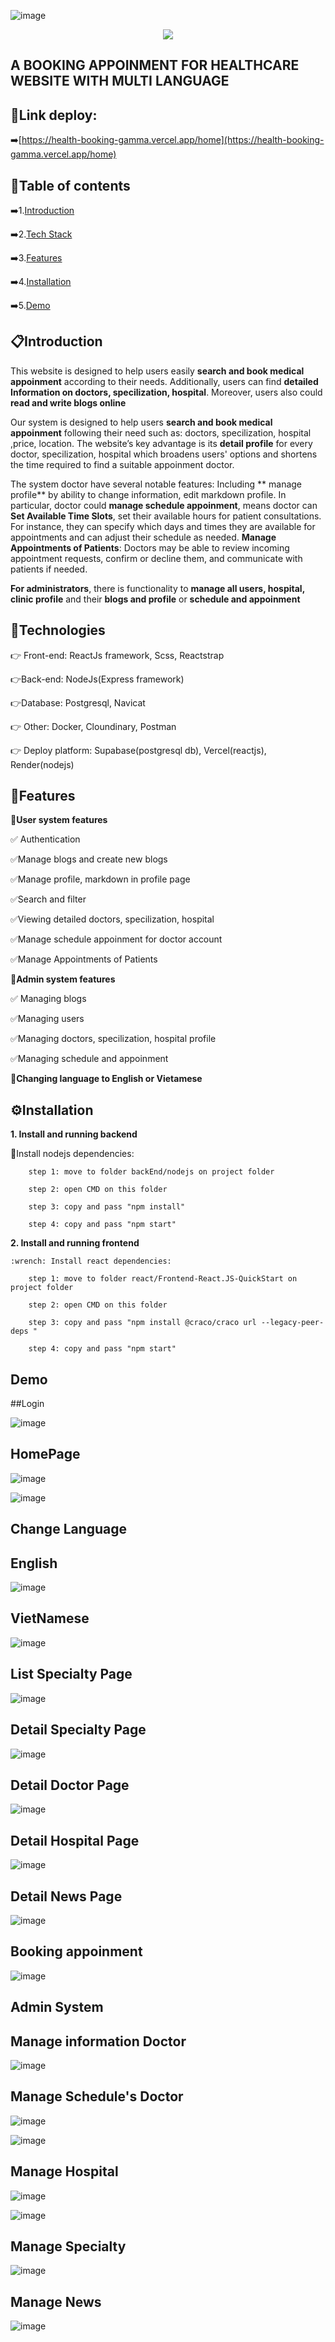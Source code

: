 ![image](https://github.com/user-attachments/assets/007ec457-dd72-4a99-a7f8-866ae7e9f11b)



<p align="center">
  <a href="https://go-skill-icons.vercel.app/">
    <img
      src="https://go-skill-icons.vercel.app/api/icons?i=javascript,react,nodejs,express,mysql,postgres,docker,supabase,vercel,postman,render&theme=dark"
    />
  </a>
</p>

## A BOOKING APPOINMENT FOR HEALTHCARE WEBSITE WITH MULTI LANGUAGE
## :key:Link deploy: 

:arrow_right:[https://health-booking-gamma.vercel.app/home](https://health-booking-gamma.vercel.app/home)


## :key:Table of contents
:arrow_right:1.[Introduction](https://github.com/anhnnguyen1312/HealthBooking/tree/main/README.md#clipboardintroduction)

:arrow_right:2.[Tech Stack](https://github.com/anhnnguyen1312/HealthBooking/tree/main/README.md#wrenchtechnologies)

:arrow_right:3.[Features](https://github.com/anhnnguyen1312/HealthBooking/tree/main/README.md#triangular_flag_on_postfeatures)

:arrow_right:4.[Installation](https://github.com/anhnnguyen1312/HealthBooking/tree/main/README.md#gearinstallation)

:arrow_right:5.[Demo](https://github.com/anhnnguyen1312/HealthBooking/blob/tree/README.md#demo)

## :clipboard:Introduction 

This website is designed to help users easily **search and book medical appoinment**  according to their needs. 
Additionally, users can find **detailed Information on doctors, specilization, hospital**. Moreover, users also could **read and write blogs online**

Our system is designed to help users **search and book medical appoinment** following their need such as: doctors, specilization, hospital ,price, location.
The website’s key advantage is its **detail profile** for every doctor,  specilization, hospital  which broadens users' options and shortens the time required to find a suitable appoinment doctor.

The system doctor have several notable features:
Including ** manage profile** by ability to change information, edit markdown profile. 
In particular, doctor could **manage schedule appoinment**, means doctor can **Set Available Time Slots**, set their available hours for patient consultations. For instance, they can specify which days and times they are available for appointments and can adjust their schedule as needed.
**Manage Appointments of Patients**: Doctors may be able to review incoming appointment requests, confirm or decline them, and communicate with patients if needed.

**For administrators**, there is functionality to **manage all users, hospital, clinic profile** and their **blogs and profile** or **schedule and appoinment**

## :wrench:Technologies
:point_right: Front-end: ReactJs framework, Scss, Reactstrap

:point_right:Back-end: NodeJs(Express framework)

:point_right:Database: Postgresql, Navicat

:point_right: Other: Docker, Cloundinary, Postman

:point_right: Deploy platform: Supabase(postgresql db), Vercel(reactjs), Render(nodejs)


## :triangular_flag_on_post:Features

:dart:**User system features**

:white_check_mark: Authentication

:white_check_mark:Manage blogs and create new blogs

:white_check_mark:Manage profile, markdown in profile page

:white_check_mark:Search and filter

:white_check_mark:Viewing detailed doctors, specilization, hospital

:white_check_mark:Manage schedule appoinment for doctor account

:white_check_mark:Manage Appointments of Patients


:dart:**Admin system features**

:white_check_mark: Managing blogs

:white_check_mark:Managing users

:white_check_mark:Managing doctors, specilization, hospital profile

:white_check_mark:Managing schedule and appoinment


:dart:**Changing language to English or Vietamese**


## :gear:Installation 

**1. Install and running backend**

:wrench:Install nodejs dependencies:

		step 1: move to folder backEnd/nodejs on project folder
  
		step 2: open CMD on this folder
  
		step 3: copy and pass "npm install" 
  
		step 4: copy and pass "npm start" 
  
		
**2. Install and running frontend**

	:wrench: Install react dependencies:
 
		step 1: move to folder react/Frontend-React.JS-QuickStart on project folder
  
		step 2: open CMD on this folder
  
		step 3: copy and pass "npm install @craco/craco url --legacy-peer-deps "
  
		step 4: copy and pass "npm start" 
  

## Demo

##Login 

![image](https://github.com/user-attachments/assets/83ad3f80-a10e-48d3-b39b-0470d1ac56b5)


## HomePage


![image](https://github.com/user-attachments/assets/f0a32e62-5d21-453a-872e-24d92e87710b)

![image](https://github.com/user-attachments/assets/c466cbcc-723c-4a7d-82af-a755154d3fb5)

## Change Language 

## English 

![image](https://github.com/user-attachments/assets/0f3b7975-b196-4c33-b67e-e6c0d1d9b910)

## VietNamese

![image](https://github.com/user-attachments/assets/007ec457-dd72-4a99-a7f8-866ae7e9f11b)

## List Specialty Page

![image](https://github.com/user-attachments/assets/2661cb40-c125-4739-b1aa-788375bdb08b)


## Detail Specialty Page

![image](https://github.com/user-attachments/assets/f404f83e-2885-480b-a0fc-bdba0f117464)

## Detail Doctor Page

![image](https://github.com/user-attachments/assets/480a5521-1b4f-4a1f-a736-4bb8b484e526)

## Detail Hospital Page

![image](https://github.com/user-attachments/assets/e661cc70-701e-49c0-97dc-b5344b1da04c)

## Detail News Page

![image](https://github.com/user-attachments/assets/3bca95f0-01fb-467c-88a1-1213d1fd468d)

## Booking appoinment

![image](https://github.com/user-attachments/assets/d4c691b6-b2b5-4074-b298-b2df20fb3f74)

## Admin System

## Manage information Doctor

![image](https://github.com/user-attachments/assets/565d9df1-02d6-41d0-b181-0b406b05386f)

## Manage Schedule's Doctor

![image](https://github.com/user-attachments/assets/0a5471d8-6fd3-44e3-bd0c-cd988de5d326)

![image](https://github.com/user-attachments/assets/a6bed370-e14d-46fd-b48d-5542fa595b0e)

## Manage Hospital

![image](https://github.com/user-attachments/assets/45f9dfa8-3866-4987-994c-944f2a65d6c3)

![image](https://github.com/user-attachments/assets/f6d94cc1-edf4-4963-9003-b258a72c7e8b)


## Manage Specialty

![image](https://github.com/user-attachments/assets/059123a0-e389-4023-9eff-c3179dbaf6fb)

## Manage News

![image](https://github.com/user-attachments/assets/522790f9-0099-4cfc-9447-eb7a4977f5a1)






